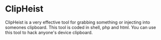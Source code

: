# ClipHeist
ClipHeist is a very effective tool for grabbing something or injecting into someones clipboard. This tool is coded in shell, php and html. You can use this tool to hack anyone's device clipboard. 
